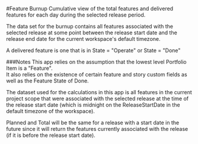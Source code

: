 #Feature Burnup
Cumulative view of the total features and delivered features for each day during the selected release period.   

The data set for the burnup contains all features associated with the selected release at some point between the release start date and the release end date for the current workspace's default timezone. 

A delivered feature is one that is in State = "Operate" or State = "Done"

###Notes
This app relies on the assumption that the lowest level Portfolio Item is a "Feature".  
It also relies on the existence of certain feature and story custom fields as well as the Feature State of Done.  

The dataset used for the calculations in this app is all features in the current project scope that were associated with the selected release at the time of the release start date (which is midnight on the ReleaseStartDate in the default timezone of the workspace).

Planned and Total will be the same for a release with a start date in the future since it will return the features currently associated with the release (if it is before the release start date).